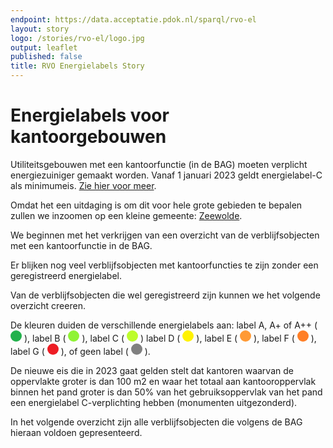 ```yaml
---
endpoint: https://data.acceptatie.pdok.nl/sparql/rvo-el
layout: story
logo: /stories/rvo-el/logo.jpg
output: leaflet
published: false
title: RVO Energielabels Story
---
```


# Energielabels voor kantoorgebouwen
Utiliteitsgebouwen met een kantoorfunctie (in de BAG) moeten verplicht energiezuiniger gemaakt worden. Vanaf 1 januari 2023 geldt energielabel-C als minimumeis. [Zie hier voor meer](http://www.energievastgoed.nl/dossiers/energielabel-c-kantoren/?doing_wp_cron=1548256930.0148301124572753906250).

Omdat het een uitdaging is om dit voor hele grote gebieden te bepalen zullen we inzoomen op een kleine gemeente: [Zeewolde](http://bag.basisregistraties.overheid.nl/bag/id/woonplaats/1075).

We beginnen met het verkrijgen van een overzicht van de verblijfsobjecten met een kantoorfunctie in de BAG.

<query data-config="https://data.labs.pdok.nl/stories/rvo-el/#query=PREFIX%20skos%3A%20%3Chttp%3A%2F%2Fwww.w3.org%2F2004%2F02%2Fskos%2Fcore%23%3E%0APREFIX%20bag%3A%20%3Chttp%3A%2F%2Fbag.basisregistraties.overheid.nl%2Fdef%2Fbag%23%3E%0APREFIX%20brt%3A%20%3Chttp%3A%2F%2Fbrt.basisregistraties.overheid.nl%2Fdef%2Ftop10nl%23%3E%0APREFIX%20dct%3A%20%3Chttp%3A%2F%2Fpurl.org%2Fdc%2Fterms%2F%3E%0APREFIX%20rdf%3A%20%3Chttp%3A%2F%2Fwww.w3.org%2F1999%2F02%2F22-rdf-syntax-ns%23%3E%0APREFIX%20rdfs%3A%20%3Chttp%3A%2F%2Fwww.w3.org%2F2000%2F01%2Frdf-schema%23%3E%0APREFIX%20epbd%3A%20%3Chttp%3A%2F%2Fenergielabels.gebouwen.overheid.nl%2Fdef%2Fepbd%23%3E%0ASELECT%20%3Fenergielabel%20(count%20(%3Fvbo)%20as%20%3Faantal)%0AWHERE%20%7B%0A%20%20%7B%0A%20%20%20%20SELECT%20%3Fenergielabel%20%3Fvbo%0A%20%20%20%20WHERE%20%7B%0A%20%20%20%20%20%20bind%20(%220050%22%20as%20%3Fgemeentecode)%20%23%20Zeewolde%0A%20%20%20%20%20%20service%20%3Chttps%3A%2F%2Fdata.pdok.nl%2Fsparql%3E%20%7B%0A%20%20%20%20%20%20%20%20graph%20%3Chttp%3A%2F%2Fbrt.basisregistraties.overheid.nl%2Fid%2Fdataset%2Ftop10nl%3E%20%7B%0A%20%20%20%20%20%20%20%20%20%20%3Fgem%20brt%3Anummer%20%3Fgemeentecode%20.%0A%20%20%20%20%20%20%20%20%20%20%3Fgem%20brt%3AnaamOfficieel%20%3Fgemeentenaam%20.%0A%20%20%20%20%20%20%20%20%7D%0A%20%20%20%20%20%20%7D%0A%20%20%20%20%20%20service%20%3Chttps%3A%2F%2Fdata.labs.pdok.nl%2Fsparql%3E%20%7B%0A%20%20%20%20%20%20%20%20graph%20%3Chttp%3A%2F%2Fdata.pdok.nl%2Flinksets%2Fwoonplaats2gemeente%3E%20%7B%0A%20%20%20%20%20%20%20%20%20%20%3Fwoonplaats%20dct%3AisPartOf%20%3Fgem%20.%0A%20%20%20%20%20%20%20%20%7D%0A%20%20%20%20%20%20%7D%0A%20%20%20%20%20%20service%20%3Chttps%3A%2F%2Fdata.pdok.nl%2Fsparql%3E%20%7B%0A%23%20%20%20%20%20%20%20%20bind(%22Zeewolde%22%20as%20%3FwoonplaatsNaam)%0A%20%20%20%20%20%20%20%20%3Fvbo%20bag%3Ahoofdadres%2Fbag%3AbijbehorendeOpenbareRuimte%2Fbag%3AbijbehorendeWoonplaats%20%3Fwoonplaats%20.%0A%20%20%20%20%20%20%20%20%3Fwoonplaats%20bag%3AnaamWoonplaats%20%3FwoonplaatsNaam%20.%0A%20%20%20%20%20%20%20%20graph%20%3Fvoorkomen%20%7B%0A%20%20%20%20%20%20%20%20%20%20%3Fvbo%20a%20bag%3AVerblijfsobjectKantoorfunctie%20%3B%0A%20%20%20%20%20%20%20%20%20%20%20%20%20%20%20%20%20%20%20%20rdfs%3AisDefinedBy%20%3Fvoorkomen%20.%0A%20%20%20%20%20%20%20%20%7D%0A%20%20%20%20%20%20%20%20%3Fvoorkomen%20bag%3AbeginGeldigheid%20%3Fbegindatum%20.%0A%20%20%20%20%20%20%20%20filter%20(%3Fbegindatum%20%3C%3D%20now())%0A%20%20%20%20%20%20%20%20filter%20not%20exists%20%7B%0A%20%20%20%20%20%20%20%20%20%20%3Fvoorkomen%20bag%3AeindGeldigheid%20%3Feinddatum%20.%0A%20%20%20%20%20%20%20%20%7D%0A%20%20%20%20%20%20%7D%0A%20%20%20%20%20%20optional%7B%0A%20%20%20%20%20%20%20%20%3Fgebouw%20epbd%3AheeftAdresseerbaarObject%20%3Fvbo%20.%0A%20%20%20%20%20%20%20%20%3Fgebouw%20epbd%3Aenergieprestatie-indicator%2Fskos%3Anotation%20%3Fenergielabelletter%0A%20%20%20%20%20%20%7D%20.%0A%20%20%20%20%20%20bind%20(%20COALESCE(%20%3Fenergielabelletter%2C%20%22geen%22)%20As%20%3Fenergielabel)%20.%0A%20%20%20%20%7D%0A%20%20%7D%0A%20%20%0A%20%20%23%20Zonder%20deze%20union%20heb%20je%20eigenlijk%20niet%20het%20complete%20plaatje%2C%20omdat%20er%20adresseerbare%20objecten%20zijn%0A%20%20%23%20die%20niet%20met%20de%20BAG%20gekoppeld%20zijn.%20Dit%20zijn%20er%20echter%20vrij%20weinig%2C%20en%20het%20vertraagt%20de%20query%20enorm.%0A%20%20%0A%23%20%20UNION%0A%23%20%20%7B%0A%23%20%20%20%20SELECT%20%3Fenergielabel%20%3Fvbo%0A%23%20%20%20%20WHERE%20%7B%0A%23%20%20%20%20%20%20%3Fgebouw%20a%20epbd%3AUtiliteitsgebouw%20%3B%0A%23%20%20%20%20%20%20%20%20%20%20%20%20%20%20%20%20epbd%3Aenergieprestatie-indicator%2Fskos%3Anotation%20%3Fenergielabel%20%3B%0A%23%20%20%20%20%20%20%20%20%20%20%20%20%20%20%20%20epbd%3AheeftAdresseerbaarObject%20%3Fvbo%20.%0A%23%20%20%20%20%20%20filter%20not%20exists%20%7B%0A%23%20%20%20%20%20%20%20%20%3Fvbo%20a%20bag%3AVerblijfsobject%20.%0A%23%20%20%20%20%20%20%7D%0A%23%20%20%20%20%20%20%3Fvbo%20epbd%3Agebruiksfunctie%2Frdf%3Atype%20epbd%3AKantoorfunctie%20%3B%0A%23%20%20%20%20%20%20%20%20%20%20%20epbd%3Aadres%2Fepbd%3Apostcode%20%3Fpcode%20.%0A%23%20%20%20%20%20%20bind(xsd%3Ainteger(substr(%3Fpcode%2C%201%2C%204))%20as%20%3Fpcodenr)%0A%23%20%20%20%20%20%20filter%20(%3Fpcodenr%20%3E%3D%203890%20%26%26%20%3Fpcodenr%20%3C%3D%203899)%20%23%20Zeewolde%0A%23%20%20%20%20%7D%0A%23%20%20%7D%0A%7D%0Agroup%20by%20%3Fenergielabel%0AORDER%20BY%20%3Fenergielabel&endpoint=https%3A%2F%2Fdata.acceptatie.pdok.nl%2Fsparql%2Frvo-el&requestMethod=POST&tabTitle=Query&headers=%7B%7D&contentTypeConstruct=text%2Fturtle%2C*%2F*%3Bq%3D0.9&contentTypeSelect=application%2Fsparql-results%2Bjson%2C*%2F*%3Bq%3D0.9&outputFormat=gchart&outputSettings=%7B%22chartConfig%22%3A%7B%22dataTable%22%3A%7B%22cols%22%3A%5B%7B%22id%22%3A%22%22%2C%22label%22%3A%22energielabel%22%2C%22pattern%22%3A%22%22%2C%22type%22%3A%22string%22%7D%2C%7B%22id%22%3A%22%22%2C%22label%22%3A%22aantal%22%2C%22pattern%22%3A%22%22%2C%22type%22%3A%22number%22%7D%5D%2C%22rows%22%3A%5B%7B%22c%22%3A%5B%7B%22v%22%3A%22A%22%2C%22p%22%3A%7B%7D%7D%2C%7B%22v%22%3A27%2C%22p%22%3A%7B%7D%7D%5D%7D%2C%7B%22c%22%3A%5B%7B%22v%22%3A%22A%2B%2B%22%2C%22p%22%3A%7B%7D%7D%2C%7B%22v%22%3A1%2C%22p%22%3A%7B%7D%7D%5D%7D%2C%7B%22c%22%3A%5B%7B%22v%22%3A%22B%22%2C%22p%22%3A%7B%7D%7D%2C%7B%22v%22%3A73%2C%22p%22%3A%7B%7D%7D%5D%7D%2C%7B%22c%22%3A%5B%7B%22v%22%3A%22C%22%2C%22p%22%3A%7B%7D%7D%2C%7B%22v%22%3A15%2C%22p%22%3A%7B%7D%7D%5D%7D%2C%7B%22c%22%3A%5B%7B%22v%22%3A%22D%22%2C%22p%22%3A%7B%7D%7D%2C%7B%22v%22%3A7%2C%22p%22%3A%7B%7D%7D%5D%7D%2C%7B%22c%22%3A%5B%7B%22v%22%3A%22E%22%2C%22p%22%3A%7B%7D%7D%2C%7B%22v%22%3A2%2C%22p%22%3A%7B%7D%7D%5D%7D%2C%7B%22c%22%3A%5B%7B%22v%22%3A%22F%22%2C%22p%22%3A%7B%7D%7D%2C%7B%22v%22%3A1%2C%22p%22%3A%7B%7D%7D%5D%7D%2C%7B%22c%22%3A%5B%7B%22v%22%3A%22G%22%2C%22p%22%3A%7B%7D%7D%2C%7B%22v%22%3A3%2C%22p%22%3A%7B%7D%7D%5D%7D%2C%7B%22c%22%3A%5B%7B%22v%22%3A%22geen%22%2C%22p%22%3A%7B%7D%7D%2C%7B%22v%22%3A1137%2C%22p%22%3A%7B%7D%7D%5D%7D%5D%7D%2C%22options%22%3A%7B%22hAxis%22%3A%7B%22useFormatFromData%22%3Atrue%2C%22viewWindow%22%3A%7B%22max%22%3Anull%2C%22min%22%3Anull%7D%2C%22minValue%22%3Anull%2C%22maxValue%22%3Anull%7D%2C%22legacyScatterChartLabels%22%3Atrue%2C%22vAxes%22%3A%5B%7B%22useFormatFromData%22%3Atrue%2C%22viewWindow%22%3A%7B%22max%22%3Anull%2C%22min%22%3Anull%7D%2C%22minValue%22%3Anull%2C%22maxValue%22%3Anull%7D%2C%7B%22useFormatFromData%22%3Atrue%2C%22viewWindow%22%3A%7B%22max%22%3Anull%2C%22min%22%3Anull%7D%2C%22minValue%22%3Anull%2C%22maxValue%22%3Anull%7D%5D%2C%22is3D%22%3Afalse%2C%22pieHole%22%3A0%2C%22booleanRole%22%3A%22certainty%22%2C%22width%22%3A%22100%25%22%2C%22height%22%3A%22100%25%22%7D%2C%22state%22%3A%7B%7D%2C%22view%22%3A%7B%22columns%22%3Anull%2C%22rows%22%3Anull%7D%2C%22isDefaultVisualization%22%3Afalse%2C%22chartType%22%3A%22PieChart%22%7D%7D"
       data-query-ref="q1.rq"
       data-output="gchart">
</query>

Er blijken nog veel verblijfsobjecten met kantoorfuncties te zijn zonder een geregistreerd energielabel.

Van de verblijfsobjecten die wel geregistreerd zijn kunnen we het volgende overzicht creeren.
<p>De kleuren duiden de verschillende energielabels aan: label A, A+ of A++
(
<svg height="18" viewBox="0 0 18 18" xmlns="http://www.w3.org/2000/svg">
  <circle cx="9" cy="9" fill="#22b14c" r="9"/>
</svg>
), label B (
<svg height="18" viewBox="0 0 18 18" xmlns="http://www.w3.org/2000/svg">
  <circle cx="9" cy="9" fill="#8ff334" r="9"/>
</svg>
), label C (
<svg height="18" viewBox="0 0 18 18" xmlns="http://www.w3.org/2000/svg">
  <circle cx="9" cy="9" fill="#bdfc2c" r="9"/>
</svg>
) label D (
<svg height="18" viewBox="0 0 18 18" xmlns="http://www.w3.org/2000/svg">
  <circle cx="9" cy="9" fill="#fff200" r="9"/>
</svg>
), label E (
<svg height="18" viewBox="0 0 18 18" xmlns="http://www.w3.org/2000/svg">
  <circle cx="9" cy="9" fill="#ff9a35" r="9"/>
</svg>
), label F (
<svg height="18" viewBox="0 0 18 18" xmlns="http://www.w3.org/2000/svg">
  <circle cx="9" cy="9" fill="#ff7f27" r="9"/>
</svg>
), label G (
<svg height="18" viewBox="0 0 18 18" xmlns="http://www.w3.org/2000/svg">
  <circle cx="9" cy="9" fill="#ed1c24" r="9"/>
</svg>
), of geen label (
<svg height="18" viewBox="0 0 18 18" xmlns="http://www.w3.org/2000/svg">
  <circle cx="9" cy="9" fill="grey" r="9"/>
</svg>
).</p>

<query data-config=""
       data-query-ref="q2.rq"
       data-output="geo">
</query>

De nieuwe eis die in 2023 gaat gelden stelt dat kantoren waarvan de oppervlakte groter is dan 100 m2 en waar het totaal aan kantooroppervlak binnen het pand groter is dan 50% van het gebruiksoppervlak van het pand een energielabel C-verplichting hebben (monumenten uitgezonderd).

In het volgende overzicht zijn alle verblijfsobjecten die volgens de BAG hieraan voldoen gepresenteerd.

<query data-config=""
       data-query-ref="q3.rq"
       data-output="geo">
</query>
